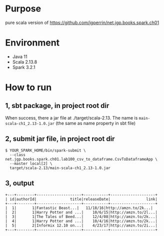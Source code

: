 # Purpose
pure scala version of https://github.com/jgperrin/net.jgp.books.spark.ch01

# Environment
- Java 11
- Scala 2.13.8
- Spark 3.2.1

# How to run
## 1, sbt package, in project root dir
When success, there a jar file at ./target/scala-2.13. The name is `main-scala-ch1_2.13-1.0.jar` (the same as name property in sbt file)

## 2, submit jar file, in project root dir
```
$ YOUR_SPARK_HOME/bin/spark-submit \
  --class net.jgp.books.spark.ch01.lab100_csv_to_dataframe.CsvToDataframeApp \
  --master local[2] \
  target/scala-2.13/main-scala-ch1_2.13-1.0.jar
```

## 3, output
```
+---+--------+--------------------+-----------+--------------------+
| id|authorId|               title|releaseDate|                link|
+---+--------+--------------------+-----------+--------------------+   
|  1|       1|Fantastic Beast...|   11/18/16|http://amzn.to/2k...|
|  2|       1|Harry Potter and ...|    10/6/15|http://amzn.to/2l...|
|  3|       1|The Tales of Beed...|    12/4/08|http://amzn.to/2k...|
|  4|       1|Harry Potter and ...|    10/4/16|http://amzn.to/2k...|
|  5|       2|Informix 12.10 on...|    4/23/17|http://amzn.to/2i...|
+---+--------+--------------------+-----------+--------------------+
```